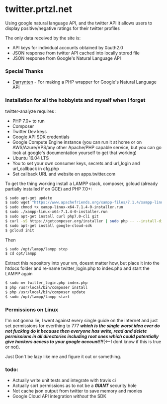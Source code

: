 # twitter.prtzl.net

Using google natural language API, and the twitter API it allows users to display positive/negative ratings for their twitter profiles

The only data received by the site is:

  - API keys for individual accounts obtained by 0auth2.0
  - JSON response from twitter API cached into locally stored file
  - JSON response from Google's Natural Language API

### Special Thanks
* [Darrynten](https://github.com/darrynten/google-natural-language-php) - For making a PHP wrapper for Google's Natural Language API

### Installation for all the hobbyists and myself when I forget

twitter-analyze requires :
- PHP 7.0+ to run
- Composer
- Twitter Dev keys
- Google API SDK credentials 
- Google Compute Engine instance (you can run it at home or on AWS/Azure/VPS/any other Apache/PHP capable service, but you can go look at google's documentation yourself to get that working)
- Ubuntu 16.04 LTS
- You to set your own consumer keys, secrets and url_login and url_callback in cfg.php
- Set callback URL and website on apps.twitter.com

To get the thing working install a LAMPP stack, composer, gcloud (already partially installed if on GCE) and PHP 7.0+:

```sh
$ sudo apt-get update
$ sudo wget "https://www.apachefriends.org/xampp-files/7.1.4/xampp-linux-x64-7.1.4-0-installer.run"
$ sudo chmod +x xampp-linux-x64-7.1.4-0-installer.run 
$ sudo ./xampp-linux-x64-7.1.4-0-installer.run 
$ sudo apt-get install curl php7.0-cli git
$ curl -sS https://getcomposer.org/installer | sudo php -- --install-dir=/usr/local/bin --filename=composer
$ sudo apt-get install google-cloud-sdk
$ gcloud init
```

Then 

```sh
$ sudo /opt/lampp/lampp stop
$ cd opt/lampp
```

Extract this repository into your vm, doesnt matter how, but place it into the htdocs folder and re-name twitter_login.php to index.php and start the LAMPP again

```sh
$ sudo mv twitter_login.php index.php
$ php /usr/local/bin/composer install
$ php /usr/local/bin/composer update
$ sudo /opt/lampp/lampp start
```


### Permissions on Linux

I'm not gonna lie, I went against every single guide on the internet and just set permissions for everthing to 777 *****which is the single worst idea ever do not fucking do it because then everyone has write, read and delete permissions in all directories including root ones which could potentially give hackers access to your google account!!!*****(<--I dont know if this is true or not). 

Just Don't be lazy like me and figure it out or something.

### todo:
- Actually write unit tests and integrate with travis ci
- Actually sort permissions as to not be a ***GIANT*** security hole
- Not cache json output from twitter to save memory and monies
- Google Cloud API integration *without* the SDK 


